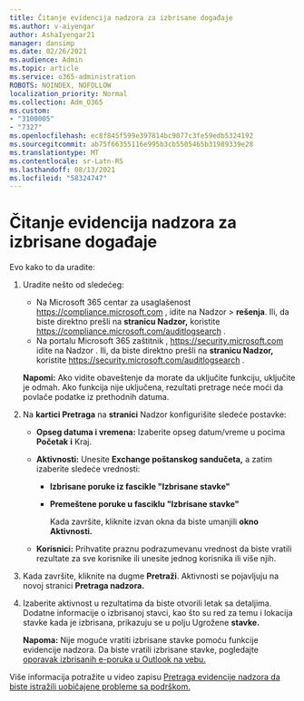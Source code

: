 ```yaml
---
title: Čitanje evidencija nadzora za izbrisane događaje
ms.author: v-aiyengar
author: AshaIyengar21
manager: dansimp
ms.date: 02/26/2021
ms.audience: Admin
ms.topic: article
ms.service: o365-administration
ROBOTS: NOINDEX, NOFOLLOW
localization_priority: Normal
ms.collection: Adm_O365
ms.custom:
- "3100005"
- "7327"
ms.openlocfilehash: ec8f845f599e397814bc9077c3fe59edb5324192
ms.sourcegitcommit: ab75f66355116e995b3cb5505465b31989339e28
ms.translationtype: MT
ms.contentlocale: sr-Latn-RS
ms.lasthandoff: 08/13/2021
ms.locfileid: "58324747"
---
```

# <a name="read-the-audit-logs-for-deleted-events"></a>Čitanje evidencija nadzora za izbrisane događaje

Evo kako to da uradite:

1. Uradite nešto od sledećeg:
   - Na Microsoft 365 centar za usaglašenost <https://compliance.microsoft.com> , idite na Nadzor  \> **rešenja**. Ili, da biste direktno prešli na **stranicu Nadzor,** koristite <https://compliance.microsoft.com/auditlogsearch> .
   - Na portalu Microsoft 365 zaštitnik , <https://security.microsoft.com> idite na Nadzor . Ili, da biste direktno prešli na **stranicu Nadzor,** koristite <https://security.microsoft.com/auditlogsearch> .

    **Napomi:** Ako vidite obaveštenje da morate da uključite funkciju, uključite je odmah. Ako funkcija nije uključena, rezultati pretrage neće moći da povlače podatke iz prethodnih datuma.

2. Na **kartici Pretraga** na **stranici** Nadzor konfigurišite sledeće postavke:
   - **Opseg datuma i vremena:** Izaberite opseg datum/vreme u pocima **Početak** **i** Kraj.
   - **Aktivnosti:** Unesite **Exchange poštanskog sandučeta,** a zatim izaberite sledeće vrednosti:
     - **Izbrisane poruke iz fascikle "Izbrisane stavke"**
     - **Premeštene poruke u fasciklu "Izbrisane stavke"**

       Kada završite, kliknite izvan okna da biste umanjili **okno Aktivnosti.**

   - **Korisnici:** Prihvatite praznu podrazumevanu vrednost da biste vratili rezultate za sve korisnike ili unesite jednog korisnika ili više njih.

3. Kada završite, kliknite na dugme **Pretraži**. Aktivnosti se pojavljuju na novoj stranici **Pretraga nadzora.**

4. Izaberite aktivnost u rezultatima da biste otvorili letak sa detaljima. Dodatne informacije o izbrisanoj stavci, kao što su red za temu i lokacija stavke kada je izbrisana, prikazuju se u polju Ugrožene **stavke.**

   **Napoma:** Nije moguće vratiti izbrisane stavke pomoću funkcije evidencije nadzora. Da biste vratili izbrisane stavke, pogledajte [oporavak izbrisanih e-poruka u Outlook na vebu.](https://support.microsoft.com/office/recover-deleted-email-messages-in-outlook-on-the-web-a8ca78ac-4721-4066-95dd-571842e9fb11)

Više informacija potražite u video zapisu [Pretraga evidencije nadzora da biste istražili uobičajene probleme sa podrškom.](https://docs.microsoft.com/microsoft-365/compliance/auditing-troubleshooting-scenarios)
